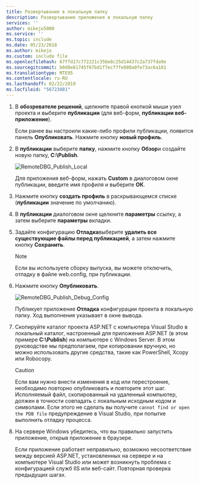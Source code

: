 ```yaml
---
title: Развертывание в локальную папку
description: Развертывание приложения в локальную папку
services: ''
author: mikejo5000
ms.service: ''
ms.topic: include
ms.date: 05/23/2018
ms.author: mikejo
ms.custom: include file
ms.openlocfilehash: 67ffd17c772221c356e8c25d14437c2a737fda9e
ms.sourcegitcommit: b0d8e61745f67bd1f7ecf7fe080a0fe73ac6a181
ms.translationtype: MTE95
ms.contentlocale: ru-RU
ms.lasthandoff: 02/22/2019
ms.locfileid: "56723881"
---
```

1. В **обозревателе решений**, щелкните правой кнопкой мыши узел проекта и выберите **публикации** (для веб-форм, **публикации веб-приложение**).

    Если ранее вы настроили какие-либо профили публикации, появится панель **Опубликовать**. Нажмите кнопку **новый профиль**.

1. В **публикации** выберите **папку**, нажмите кнопку **Обзор**и создайте новую папку, **C:\Publish**.

    ![RemoteDBG_Publish_Local](../media/remotedbg_publish_local.png "RemoteDBG_Publish_Local")

    Для приложения веб-форм, нажать **Custom** в диалоговом окне публикации, введите имя профиля и выберите **ОК**.

1. Нажмите кнопку **создать профиль** в раскрывающемся списке (**публикации** значение по умолчанию).

1. В **публикации** диалоговом окне щелкните **параметры** ссылку, а затем выберите **параметры** вкладки.

1. Задайте конфигурацию **Отладка**выберите **удалить все существующие файлы перед публикацией**, а затем нажмите кнопку **Сохранить**.

    > [!NOTE]
    > Если вы используете сборку выпуска, вы можете отключить, отладку в файле web.config, при публикации.

1. Нажмите кнопку **Опубликовать**.

    ![RemoteDBG_Publish_Debug_Config](../media/remotedbg_publish_debug_config.png "RemoteDBG_Publish_Debug_Config")

    Публикует приложение **Отладка** конфигурации проекта в локальную папку. Ход выполнения указывает в окне вывода.

1. Скопируйте каталог проекта ASP.NET с компьютера Visual Studio в локальный каталог, настроенный для приложения ASP.NET (в этом примере **C:\Publish**) на компьютере с Windows Server. В этом руководстве мы предполагаем, при копировании вручную, но можно использовать другие средства, такие как PowerShell, Xcopy или Robocopy.

    > [!CAUTION]
    >  Если вам нужно внести изменения в код или перестроение, необходимо повторно опубликовать и повторите этот шаг. Исполняемый файл, скопированный на удаленный компьютер, должен в точности совпадать с локальным исходным кодом и символами.    Если этого не сделать вы получите `cannot find or open the PDB file` предупреждение в Visual Studio, при попытке выполнить отладку процесса.

1. На сервере Windows убедитесь, что вы правильно запустить приложение, открыв приложение в браузере.

    Если приложение работает неправильно, возможно несоответствие между версией ASP.NET, установленных на сервере и на компьютере Visual Studio или может возникнуть проблема с конфигурацией служб IIS или веб-сайт. Повторная проверка предыдущих шагах.
